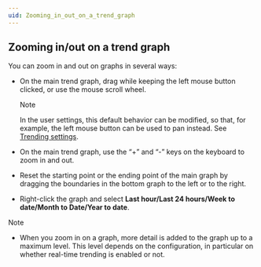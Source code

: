 ```yaml
---
uid: Zooming_in_out_on_a_trend_graph
---
```


## Zooming in/out on a trend graph

You can zoom in and out on graphs in several ways:

- On the main trend graph, drag while keeping the left mouse button clicked, or use the mouse scroll wheel.

    > [!NOTE]
    > In the user settings, this default behavior can be modified, so that, for example, the left mouse button can be used to pan instead. See [Trending settings](xref:User_settings#trending-settings).

- On the main trend graph, use the “+” and “-” keys on the keyboard to zoom in and out.

- Reset the starting point or the ending point of the main graph by dragging the boundaries in the bottom graph to the left or to the right.

- Right-click the graph and select **Last hour/Last 24 hours/Week to date/Month to Date/Year to date**.

> [!NOTE]
> - When you zoom in on a graph, more detail is added to the graph up to a maximum level. This level depends on the configuration, in particular on whether real-time trending is enabled or not.
>

